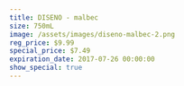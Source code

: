```yaml
---
title: DISENO - malbec
size: 750mL
image: /assets/images/diseno-malbec-2.png
reg_price: $9.99
special_price: $7.49
expiration_date: 2017-07-26 00:00:00
show_special: true
---
```




